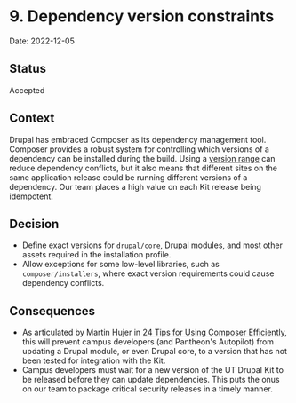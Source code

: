 # 9. Dependency version constraints

Date: 2022-12-05

## Status

Accepted

## Context

Drupal has embraced Composer as its dependency management tool. Composer provides a robust system for controlling which versions of a dependency can be installed during the build. Using a [version range](https://getcomposer.org/doc/articles/versions.md#version-range) can reduce dependency conflicts, but it also means that different sites on the same application release could be running different versions of a dependency. Our team places a high value on each Kit release being idempotent.

## Decision

- Define exact versions for `drupal/core`, Drupal modules, and most other assets required in the installation profile.
- Allow exceptions for some low-level libraries, such as `composer/installers`, where exact version requirements could cause dependency conflicts.

## Consequences

- As articulated by Martin Hujer in [24 Tips for Using Composer Efficiently](https://blog.martinhujer.cz/17-tips-for-using-composer-efficiently/#tip-%233%3A-use-specific-dependencies%27-versions-for-applications), this will prevent campus developers (and Pantheon's Autopilot) from updating a Drupal module, or even Drupal core, to a version that has not been tested for integration with the Kit.
- Campus developers must wait for a new version of the UT Drupal Kit to be released before they can update dependencies. This puts the onus on our team to package critical security releases in a timely manner.
